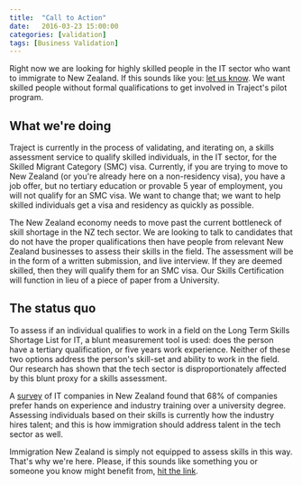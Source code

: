 ```yaml
---
title:  "Call to Action"
date:   2016-03-23 15:00:00
categories: [validation]
tags: [Business Validation]
---
```


Right now we are looking for highly skilled people in the IT sector who want to immigrate to New Zealand. If this sounds like you: [let us know](http://www.traject.nz/work-in-new-zealand). We want skilled people without formal qualifications to get involved in Traject's pilot program.

## What we're doing
Traject is currently in the process of validating, and iterating on, a skills assessment service to qualify skilled individuals, in the IT sector, for the Skilled Migrant Category (SMC) visa. Currently, if you are trying to move to New Zealand (or you're already here on a non-residency visa), you have a job offer, but no tertiary education or provable 5 year of employment, you will not qualify for an SMC visa. We want to change that; we want to help skilled individuals get a visa and residency as quickly as possible. 

The New Zealand economy needs to move past the current bottleneck of skill shortage in the NZ tech sector. We are looking to talk to candidates that do not have the proper qualifications then have people from relevant New Zealand businesses to assess their skills in the field. The assessment will be in the form of a written submission, and live interview. If they are deemed skilled, then they will qualify them for an SMC visa. Our Skills Certification will function in lieu of a piece of paper from a University.

## The status quo
To assess if an individual qualifies to work in a field on the Long Term Skills Shortage List for IT, a blunt measurement tool is used: does the person have a tertiary qualification, or five years work experience. Neither of these two options address the person's skill-set and ability to work in the field. Our research has shown that the tech sector is disproportionately affected by this blunt proxy for a skills assessment. 

A [survey](https://www.absoluteit.co.nz/2016/03/experience-outsmarts-university-degree/) of IT companies in New Zealand found that 68% of companies prefer hands on experience and industry training over a university degree. Assessing individuals based on their skills is currently how the industry hires talent; and this is how immigration should address talent in the tech sector as well. 

Immigration New Zealand is simply not equipped to assess skills in this way. That's why we're here. Please, if this sounds like something you or someone you know might benefit from, [hit the link](www.traject.nz/work-in-new-zealand). 

